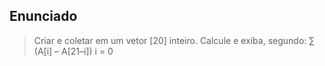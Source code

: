 ## Enunciado

> Criar e coletar em um vetor [20] inteiro. Calcule e exiba, segundo: 
> ∑ (A[i] – A[21–i]) 
> i = 0 